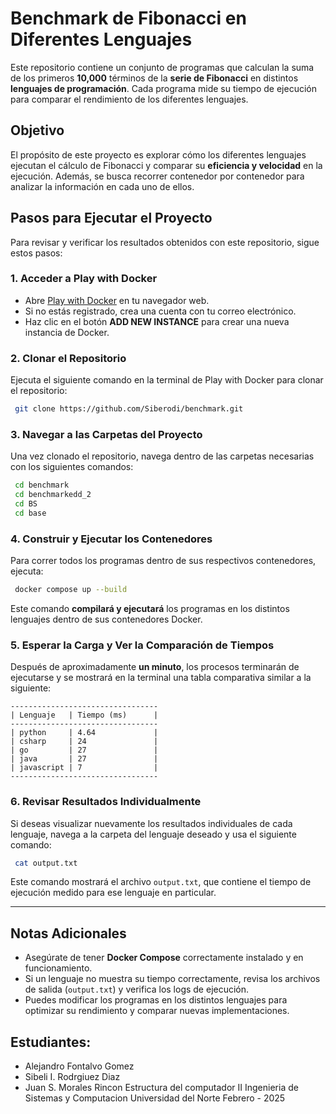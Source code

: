 # Benchmark de Fibonacci en Diferentes Lenguajes

Este repositorio contiene un conjunto de programas que calculan la suma de los primeros **10,000** términos de la **serie de Fibonacci** en distintos **lenguajes de programación**. Cada programa mide su tiempo de ejecución para comparar el rendimiento de los diferentes lenguajes.

## Objetivo
El propósito de este proyecto es explorar cómo los diferentes lenguajes ejecutan el cálculo de Fibonacci y comparar su **eficiencia y velocidad** en la ejecución. Además, se busca recorrer contenedor por contenedor para analizar la información en cada uno de ellos.

## Pasos para Ejecutar el Proyecto

Para revisar y verificar los resultados obtenidos con este repositorio, sigue estos pasos:

### 1. Acceder a Play with Docker

- Abre [Play with Docker](https://labs.play-with-docker.com/) en tu navegador web.
- Si no estás registrado, crea una cuenta con tu correo electrónico.
- Haz clic en el botón **ADD NEW INSTANCE** para crear una nueva instancia de Docker.

### 2. Clonar el Repositorio

Ejecuta el siguiente comando en la terminal de Play with Docker para clonar el repositorio:

```bash
 git clone https://github.com/Siberodi/benchmark.git
```

### 3. Navegar a las Carpetas del Proyecto

Una vez clonado el repositorio, navega dentro de las carpetas necesarias con los siguientes comandos:

```bash
 cd benchmark
 cd benchmarkedd_2
 cd BS
 cd base
```

### 4. Construir y Ejecutar los Contenedores

Para correr todos los programas dentro de sus respectivos contenedores, ejecuta:

```bash
 docker compose up --build
```

Este comando **compilará y ejecutará** los programas en los distintos lenguajes dentro de sus contenedores Docker.

### 5. Esperar la Carga y Ver la Comparación de Tiempos

Después de aproximadamente **un minuto**, los procesos terminarán de ejecutarse y se mostrará en la terminal una tabla comparativa similar a la siguiente:

```
---------------------------------
| Lenguaje   | Tiempo (ms)      |
---------------------------------
| python     | 4.64             |
| csharp     | 24               |
| go         | 27               |
| java       | 27               |
| javascript | 7                |
---------------------------------
```

### 6. Revisar Resultados Individualmente

Si deseas visualizar nuevamente los resultados individuales de cada lenguaje, navega a la carpeta del lenguaje deseado y usa el siguiente comando:

```bash
 cat output.txt
```

Este comando mostrará el archivo `output.txt`, que contiene el tiempo de ejecución medido para ese lenguaje en particular.

---

## Notas Adicionales
- Asegúrate de tener **Docker Compose** correctamente instalado y en funcionamiento.
- Si un lenguaje no muestra su tiempo correctamente, revisa los archivos de salida (`output.txt`) y verifica los logs de ejecución.
- Puedes modificar los programas en los distintos lenguajes para optimizar su rendimiento y comparar nuevas implementaciones.

## Estudiantes: 
- Alejandro Fontalvo Gomez
- Sibeli I. Rodrgiuez Diaz
- Juan S. Morales Rincon
Estructura del computador II
Ingenieria de Sistemas y Computacion
Universidad del Norte
Febrero - 2025



